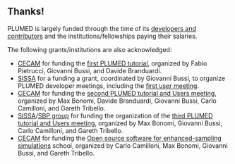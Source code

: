 Thanks!
-----------------------------

PLUMED is largely funded through the time of its [developers and contributors](/people) and the institutions/fellowships paying their salaries.

The following grants/institutions are also acknowledged:
- [CECAM](http://www.cecam.org) for funding the [first PLUMED tutorial](http://sites.google.com/site/plumedtutorial2010/), organized by Fabio Pietrucci, Giovanni Bussi, and Davide Branduardi.
- [SISSA](http://www.sissa.it) for a funding a grant, coordinated by Giovanni Bussi, to organize PLUMED developer meetings, including the
  [first user meeting](http://sites.google.com/site/plumedmeeting/program).
- [CECAM](http://www.cecam.org) for funding the
  [second PLUMED tutorial and Users meeting](http://www.cecam.org/workshop-1026.html),
   organized by Max Bonomi, Davide Branduardi, Giovanni Bussi, Carlo Camilloni, and Gareth Tribello.
- [SISSA](http://www.sissa.it)/[SBP group](http://www.sissa.it/sbp) for funding the organization of the
  [third PLUMED tutorial and Users meeting](http://sites.google.com/view/plumed-meeting-2017/home), organized by Max Bonomi, Giovanni Bussi, Carlo Camilloni, and Gareth Tribello.
- [CECAM](http://www.cecam.org) for funding the [Open source software for enhanced-sampling simulations](https://www.cecam.org/workshop1749/) school, organized by Carlo Camilloni, Max Bonomi, Giovanni Bussi, and Gareth Tribello.  
